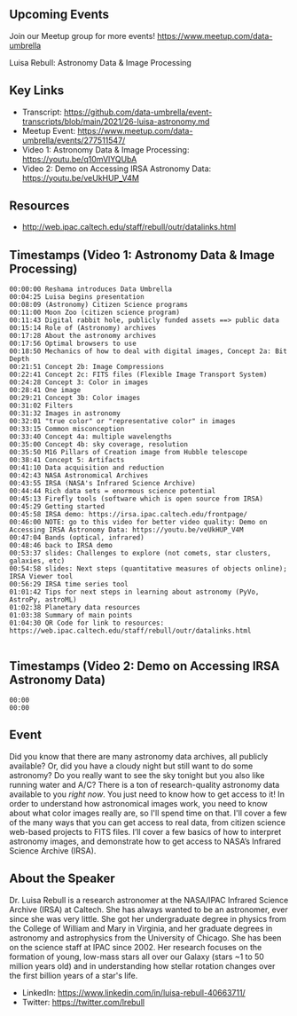 ## Upcoming Events
Join our Meetup group for more events!
https://www.meetup.com/data-umbrella

Luisa Rebull: Astronomy Data & Image Processing

## Key Links
- Transcript:  https://github.com/data-umbrella/event-transcripts/blob/main/2021/26-luisa-astronomy.md
- Meetup Event:  https://www.meetup.com/data-umbrella/events/277511547/
- Video 1: Astronomy Data & Image Processing: https://youtu.be/q10mVlYQUbA
- Video 2: Demo on Accessing IRSA Astronomy Data: https://youtu.be/veUkHUP_V4M

## Resources
- http://web.ipac.caltech.edu/staff/rebull/outr/datalinks.html

## Timestamps (Video 1: Astronomy Data & Image Processing)
```text
00:00:00 Reshama introduces Data Umbrella
00:04:25 Luisa begins presentation
00:08:09 (Astronomy) Citizen Science programs
00:11:00 Moon Zoo (citizen science program)
00:11:43 Digital rabbit hole, publicly funded assets ==> public data
00:15:14 Role of (Astronomy) archives
00:17:28 About the astronomy archives
00:17:56 Optimal browsers to use
00:18:50 Mechanics of how to deal with digital images, Concept 2a: Bit Depth
00:21:51 Concept 2b: Image Compressions
00:22:41 Concept 2c: FITS files (Flexible Image Transport System)
00:24:28 Concept 3: Color in images
00:28:41 One image
00:29:21 Concept 3b: Color images
00:31:02 Filters
00:31:32 Images in astronomy
00:32:01 "true color" or "representative color" in images
00:33:15 Common misconception
00:33:40 Concept 4a: multiple wavelengths
00:35:00 Concept 4b: sky coverage, resolution
00:35:50 M16 Pillars of Creation image from Hubble telescope
00:38:41 Concept 5: Artifacts
00:41:10 Data acquisition and reduction
00:42:43 NASA Astronomical Archives
00:43:55 IRSA (NASA's Infrared Science Archive)
00:44:44 Rich data sets = enormous science potential
00:45:13 Firefly tools (software which is open source from IRSA)
00:45:29 Getting started
00:45:58 IRSA demo: https://irsa.ipac.caltech.edu/frontpage/
00:46:00 NOTE: go to this video for better video quality: Demo on Accessing IRSA Astronomy Data: https://youtu.be/veUkHUP_V4M
00:47:04 Bands (optical, infrared)
00:48:46 back to IRSA demo
00:53:37 slides: Challenges to explore (not comets, star clusters, galaxies, etc)
00:54:58 slides: Next steps (quantitative measures of objects online); IRSA Viewer tool
00:56:29 IRSA time series tool
01:01:42 Tips for next steps in learning about astronomy (PyVo, AstroPy, astroML)
01:02:38 Planetary data resources
01:03:38 Summary of main points
01:04:30 QR Code for link to resources: https://web.ipac.caltech.edu/staff/rebull/outr/datalinks.html


```

## Timestamps (Video 2: Demo on Accessing IRSA Astronomy Data)
```text
00:00  
00:00   
```

## Event
Did you know that there are many astronomy data archives, all publicly available? Or, did you have a cloudy night but still want to do some astronomy? Do you really want to see the sky tonight but you also like running water and A/C? There is a ton of research-quality astronomy data available to you *right now*. You just need to know how to get access to it! In order to understand how astronomical images work, you need to know about what color images really are, so I'll spend time on that. I'll cover a few of the many ways that you can get access to real data, from citizen science web-based projects to FITS files. I’ll cover a few basics of how to interpret astronomy images, and demonstrate how to get access to NASA’s Infrared Science Archive (IRSA).

## About the Speaker
Dr. Luisa Rebull is a research astronomer at the NASA/IPAC Infrared Science Archive (IRSA) at Caltech. She has always wanted to be an astronomer, ever since she was very little. She got her undergraduate degree in physics from the College of William and Mary in Virginia, and her graduate degrees in astronomy and astrophysics from the University of Chicago. She has been on the science staff at IPAC since 2002. Her research focuses on the formation of young, low-mass stars all over our Galaxy (stars ~1 to 50 million years old) and in understanding how stellar rotation changes over the first billion years of a star's life.

- LinkedIn: https://www.linkedin.com/in/luisa-rebull-40663711/
- Twitter: https://twitter.com/lrebull
